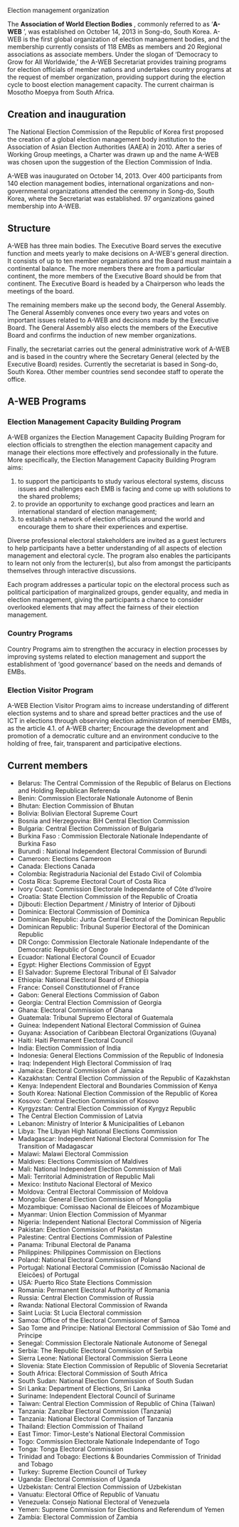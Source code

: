 Election management organization

The **Association of World Election Bodies** , commonly referred to as
‘**A-WEB** ’, was established on October 14, 2013 in Song-do, South Korea.
A-WEB is the first global organization of election management bodies, and the
membership currently consists of 118 EMBs as members and 20 Regional
associations as associate members. Under the slogan of ‘Democracy to Grow for
All Worldwide,’ the A-WEB Secretariat provides training programs for election
officials of member nations and undertakes country programs at the request of
member organization, providing support during the election cycle to boost
election management capacity. The current chairman is Mosotho Moepya from
South Africa.

## Creation and inauguration

The National Election Commission of the Republic of Korea first proposed the
creation of a global election management body institution to the Association
of Asian Election Authorities (AAEA) in 2010. After a series of Working Group
meetings, a Charter was drawn up and the name A-WEB was chosen upon the
suggestion of the Election Commission of India.

A-WEB was inaugurated on October 14, 2013. Over 400 participants from 140
election management bodies, international organizations and non-governmental
organizations attended the ceremony in Song-do, South Korea, where the
Secretariat was established. 97 organizations gained membership into A-WEB.

## Structure

A-WEB has three main bodies. The Executive Board serves the executive function
and meets yearly to make decisions on A-WEB's general direction. It consists
of up to ten member organizations and the Board must maintain a continental
balance. The more members there are from a particular continent, the more
members of the Executive Board should be from that continent. The Executive
Board is headed by a Chairperson who leads the meetings of the board.

The remaining members make up the second body, the General Assembly. The
General Assembly convenes once every two years and votes on important issues
related to A-WEB and decisions made by the Executive Board. The General
Assembly also elects the members of the Executive Board and confirms the
induction of new member organizations.

Finally, the secretariat carries out the general administrative work of A-WEB
and is based in the country where the Secretary General (elected by the
Executive Board) resides. Currently the secretariat is based in Song-do, South
Korea. Other member countries send secondee staff to operate the office.

## A-WEB Programs

### Election Management Capacity Building Program

A-WEB organizes the Election Management Capacity Building Program for election
officials to strengthen the election management capacity and manage their
elections more effectively and professionally in the future. More
specifically, the Election Management Capacity Building Program aims:

  1. to support the participants to study various electoral systems, discuss issues and challenges each EMB is facing and come up with solutions to the shared problems;
  2. to provide an opportunity to exchange good practices and learn an international standard of election management;
  3. to establish a network of election officials around the world and encourage them to share their experiences and expertise.

Diverse professional electoral stakeholders are invited as a guest lecturers
to help participants have a better understanding of all aspects of election
management and electoral cycle. The program also enables the participants to
learn not only from the lecturer(s), but also from amongst the participants
themselves through interactive discussions.

Each program addresses a particular topic on the electoral process such as
political participation of marginalized groups, gender equality, and media in
election management, giving the participants a chance to consider overlooked
elements that may affect the fairness of their election management.

### Country Programs

Country Programs aim to strengthen the accuracy in election processes by
improving systems related to election management and support the establishment
of ‘good governance’ based on the needs and demands of EMBs.

### Election Visitor Program

A-WEB Election Visitor Program aims to increase understanding of different
election systems and to share and spread better practices and the use of ICT
in elections through observing election administration of member EMBs, as the
article 4.1. of A-WEB charter; Encourage the development and promotion of a
democratic culture and an environment conducive to the holding of free, fair,
transparent and participative elections.

## Current members

  * Belarus: The Central Commission of the Republic of Belarus on Elections and Holding Republican Referenda
  * Benin: Commission Electorale Nationale Autonome of Benin
  * Bhutan: Election Commission of Bhutan
  * Bolivia: Bolivian Electoral Supreme Court
  * Bosnia and Herzegovina: BiH Central Election Commission
  * Bulgaria: Central Election Commission of Bulgaria
  * Burkina Faso : Commission Electorale Nationale Independante of Burkina Faso
  * Burundi : National Independent Electoral Commission of Burundi
  * Cameroon: Elections Cameroon
  * Canada: Elections Canada
  * Colombia: Registraduria Nacionial del Estado Civil of Colombia
  * Costa Rica: Supreme Electoral Court of Costa Rica
  * Ivory Coast: Commission Electorale Independante of Côte d'Ivoire
  * Croatia: State Election Commission of the Republic of Croatia
  * Djibouti: Election Department / Ministry of Interior of Djibouti
  * Dominica: Electoral Commission of Dominica
  * Dominican Republic: Junta Central Electoral of the Dominican Republic
  * Dominican Republic: Tribunal Superior Electoral of the Dominican Republic
  * DR Congo: Commission Electorale Nationale Independante of the Democratic Republic of Congo
  * Ecuador: National Electoral Council of Ecuador
  * Egypt: Higher Elections Commission of Egypt
  * El Salvador: Supreme Electoral Tribunal of El Salvador
  * Ethiopia: National Electoral Board of Ethiopia
  * France: Conseil Constitutionnel of France
  * Gabon: General Elections Commission of Gabon
  * Georgia: Central Election Commission of Georgia
  * Ghana: Electoral Commission of Ghana
  * Guatemala: Tribunal Supremo Electoral of Guatemala
  * Guinea: Independent National Electoral Commission of Guinea
  * Guyana: Association of Caribbean Electoral Organizations (Guyana)
  * Haiti: Haiti Permanent Electoral Council
  * India: Election Commission of India
  * Indonesia: General Elections Commission of the Republic of Indonesia
  * Iraq: Independent High Electoral Commission of Iraq
  * Jamaica: Electoral Commission of Jamaica
  * Kazakhstan: Central Election Commission of the Republic of Kazakhstan
  * Kenya: Independent Electoral and Boundaries Commission of Kenya
  * South Korea: National Election Commission of the Republic of Korea
  * Kosovo: Central Election Commission of Kosovo
  * Kyrgyzstan: Central Election Commission of Kyrgyz Republic
  * The Central Election Commission of Latvia
  * Lebanon: Ministry of Interior & Municipalities of Lebanon
  * Libya: The Libyan High National Elections Commission
  * Madagascar: Independent National Electoral Commission for The Transition of Madagascar
  * Malawi: Malawi Electoral Commission
  * Maldives: Elections Commission of Maldives
  * Mali: National Independent Election Commission of Mali
  * Mali: Territorial Administration of Republic Mali
  * Mexico: Instituto Nacional Electoral of Mexico
  * Moldova: Central Electoral Commission of Moldova
  * Mongolia: General Election Commission of Mongolia
  * Mozambique: Comissao Nacional de Eleicoes of Mozambique
  * Myanmar: Union Election Commission of Myanmar
  * Nigeria: Independent National Electoral Commission of Nigeria
  * Pakistan: Election Commission of Pakistan
  * Palestine: Central Elections Commission of Palestine
  * Panama: Tribunal Electoral de Panama
  * Philippines: Philippines Commission on Elections
  * Poland: National Electoral Commission of Poland
  * Portugal: National Electoral Commission (Comissão Nacional de Eleicões) of Portugal
  * USA: Puerto Rico State Elections Commission
  * Romania: Permanent Electoral Authority of Romania
  * Russia: Central Election Commission of Russia
  * Rwanda: National Electoral Commission of Rwanda
  * Saint Lucia: St Lucia Electoral commission
  * Samoa: Office of the Electoral Commissioner of Samoa
  * Sao Tome and Principe: National Electoral Commission of São Tomé and Príncipe
  * Senegal: Commission Electorale Nationale Autonome of Senegal
  * Serbia: The Republic Electoral Commission of Serbia
  * Sierra Leone: National Electoral Commission Sierra Leone
  * Slovenia: State Election Commission of Republic of Slovenia Secretariat
  * South Africa: Electoral Commission of South Africa
  * South Sudan: National Election Commission of South Sudan
  * Sri Lanka: Department of Elections, Sri Lanka
  * Suriname: Independent Electoral Council of Suriname
  * Taiwan: Central Election Commission of Republic of China (Taiwan)
  * Tanzania: Zanzibar Electoral Commission (Tanzania)
  * Tanzania: National Electoral Commission of Tanzania
  * Thailand: Election Commission of Thailand
  * East Timor: Timor-Leste's National Electoral Commission
  * Togo: Commission Electorale Nationale Independante of Togo
  * Tonga: Tonga Electoral Commission
  * Trinidad and Tobago: Elections & Boundaries Commission of Trinidad and Tobago
  * Turkey: Supreme Election Council of Turkey
  * Uganda: Electoral Commission of Uganda
  * Uzbekistan: Central Election Commission of Uzbekistan
  * Vanuatu: Electoral Office of Republic of Vanuatu
  * Venezuela: Consejo National Electoral of Venezuela
  * Yemen: Supreme Commission for Elections and Referendum of Yemen
  * Zambia: Electoral Commission of Zambia